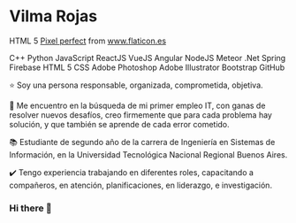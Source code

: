 <h1>Vilma Rojas </h1>

<div>HTML 5 <a href="https://www.flaticon.es/autores/pixel-perfect" title="Pixel perfect">Pixel perfect</a> from <a href="https://www.flaticon.es/" title="Flaticon">www.flaticon.es</a></div>


C++ Python JavaScript ReactJS VueJS Angular NodeJS Meteor .Net Spring Firebase HTML 5 CSS Adobe Photoshop Adobe Illustrator Bootstrap GitHub

⭐️ Soy una persona responsable, organizada, comprometida, objetiva.

🎈 Me encuentro en la búsqueda de mi primer empleo IT, con ganas de resolver nuevos desafíos, creo firmemente que para cada problema hay solución, y que también se aprende de cada error cometido.

📚 Estudiante de segundo año de la carrera de Ingeniería en Sistemas de Información, en la Universidad Tecnológica Nacional Regional Buenos Aires.

✔️ Tengo experiencia trabajando en diferentes roles, capacitando a compañeros, en atención, planificaciones, en liderazgo, e investigación. 






### Hi there 👋

<!--
**vilma-rojas/vilma-rojas** is a ✨ _special_ ✨ repository because its `README.md` (this file) appears on your GitHub profile.

Here are some ideas to get you started:

- 🔭 I’m currently working on ...
- 🌱 I’m currently learning ...
- 👯 I’m looking to collaborate on ...
- 🤔 I’m looking for help with ...
- 💬 Ask me about ...
- 📫 How to reach me: ...
- 😄 Pronouns: ...
- ⚡ Fun fact: ...
-->
